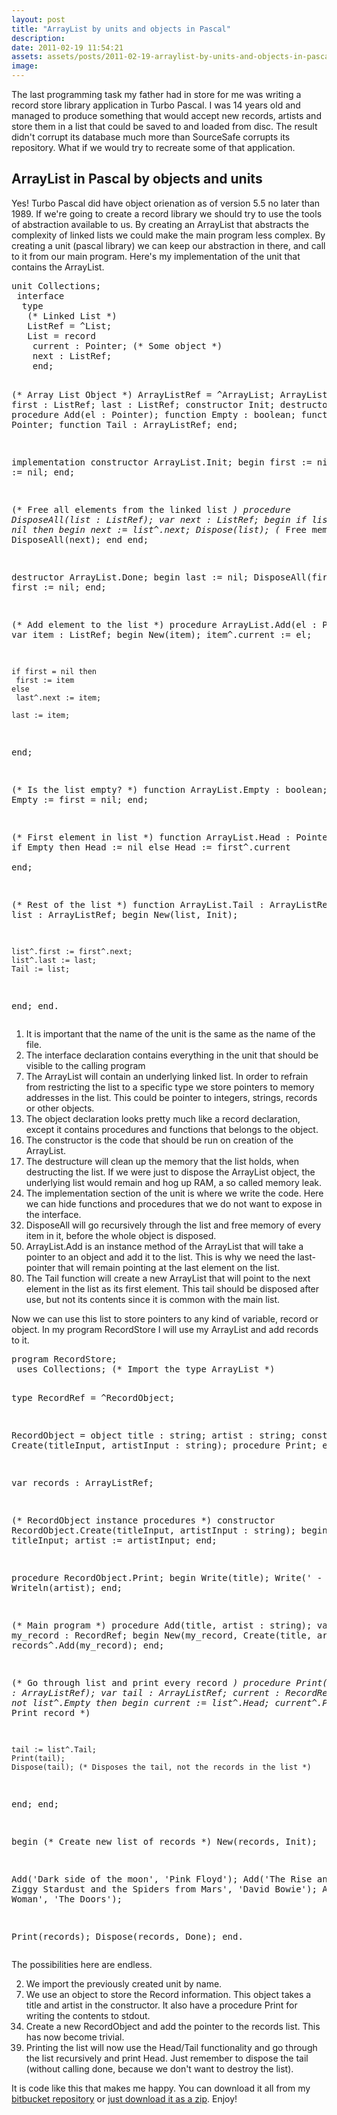 ```yaml
---
layout: post
title: "ArrayList by units and objects in Pascal"
description:
date: 2011-02-19 11:54:21
assets: assets/posts/2011-02-19-arraylist-by-units-and-objects-in-pascal
image: 
---
```


<p>The last programming task my father had in store for me was writing a record store library application in Turbo Pascal. I was 14 years old and managed to produce something that would accept new records, artists and store them in a list that could be saved to and loaded from disc. The result didn't corrupt its database much more than SourceSafe corrupts its repository.  What if we would try to recreate some of that application.</p>
<h2>ArrayList in Pascal by objects and units</h2>
<p>Yes! Turbo Pascal did have object orienation as of version 5.5 no later than 1989. If we're going to create a record library we should try to use the tools of abstraction available to us. By creating an ArrayList that abstracts the complexity of linked lists we could make the main program less complex.  By creating a unit (pascal library) we can keep our abstraction in there, and call to it from our main program. Here's my implementation of the unit that contains the ArrayList.</p>
<pre class="brush:pascal">unit Collections;
 interface  
  type
   (* Linked List *)
   ListRef = ^List;
   List = record
    current : Pointer; (* Some object *)
    next : ListRef;
    end;

   (* Array List Object *)
   ArrayListRef = ^ArrayList;
   ArrayList = object
    first : ListRef;
    last : ListRef;
    constructor Init;
    destructor Done;
    procedure Add(el : Pointer);
    function Empty : boolean;
    function Head : Pointer;
    function Tail : ArrayListRef;
   end;

 implementation
  constructor ArrayList.Init;
   begin
    first := nil;
    last := nil;
   end;

  (* Free all elements from the linked list *)
  procedure DisposeAll(list : ListRef);
   var next : ListRef;
   begin
    if list <> nil then begin
     next := list^.next;
      Dispose(list); (* Free memory *)
     DisposeAll(next);
    end
   end;

  destructor ArrayList.Done;
   begin
    last := nil;
    DisposeAll(first);
    first := nil;
   end;

  (* Add element to the list *)
  procedure ArrayList.Add(el : Pointer);
   var item : ListRef;
   begin
    New(item);
    item^.current := el;
    
    if first = nil then
     first := item
    else
     last^.next := item;
    
    last := item;    
   end;

  (* Is the list empty? *)
  function ArrayList.Empty : boolean;
   begin
    Empty := first = nil;
   end;

  (* First element in list *)
  function ArrayList.Head : Pointer;
   begin
    if Empty then
     Head := nil
    else
     Head := first^.current    
   end;

  (* Rest of the list *)
  function ArrayList.Tail : ArrayListRef;
   var list : ArrayListRef;
   begin
    New(list, Init);

    list^.first := first^.next;
    list^.last := last;
    Tail := list;
   end;
 end.</pre>
<ol>
<li value="1">It is important that the name of the unit is the same as the name of the file.</li>
<li value="2">The interface declaration contains everything in the unit that should be visible to the calling program</li>
<li value="7">The ArrayList will contain an underlying linked list. In order to refrain from restricting the list to a specific type we store pointers to memory addresses in the list. This could be pointer to integers, strings, records or other objects.</li>
<li value="13">The object declaration looks pretty much like a record declaration, except it contains procedures and functions that belongs to the object.</li>
<li value="16">The constructor is the code that should be run on creation of the ArrayList.</li>
<li value="17">The destructure will clean up the memory that the list holds, when destructing the list. If we were just to dispose the ArrayList object, the underlying list would remain and hog up RAM, a so called memory leak.</li>
<li value="24">The implementation section of the unit is where we write the code. Here we can hide functions and procedures that we do not want to expose in the interface.</li>
<li value="32">DisposeAll will go recursively through the list and free memory of every item in it, before the whole object is disposed.</li>
<li value="50">ArrayList.Add is an instance method of the ArrayList that will take a pointer to an object and add it to the list. This is why we need the last-pointer that will remain pointing at the last element on the list.</li>
<li value="80">The Tail function will create a new ArrayList that will point to the next element in the list as its first element. This tail should be disposed after use, but not its contents since it is common with the main list.</li>
</ol>
<p>Now we can use this list to store pointers to any kind of variable, record or object. In my program RecordStore I will use my ArrayList and add records to it.</p>
<pre class="brush:pascal">program RecordStore;
 uses Collections; (* Import the type ArrayList *)

 type
  RecordRef = ^RecordObject;

  RecordObject = object
   title : string;
   artist : string;
   constructor Create(titleInput, artistInput : string);
   procedure Print;
  end;

 var records : ArrayListRef;

 (* RecordObject instance procedures *)
 constructor RecordObject.Create(titleInput, artistInput : string);
  begin
   title := titleInput;
   artist := artistInput;
  end;

 procedure RecordObject.Print;
  begin
    Write(title);
    Write(' - ');
    Writeln(artist);
  end;

 (* Main program *)
 procedure Add(title, artist : string);
  var my_record : RecordRef;
  begin
   New(my_record, Create(title, artist));
   records^.Add(my_record);
  end;

 (* Go through list and print every record *)
 procedure Print(list : ArrayListRef);
  var 
   tail : ArrayListRef;
   current : RecordRef;
  begin
   if not list^.Empty then begin
    current := list^.Head;
    current^.Print; (* Print record *)

    tail := list^.Tail;
    Print(tail);
    Dispose(tail); (* Disposes the tail, not the records in the list *)
   end;
  end;

 begin
  (* Create new list of records *)
  New(records, Init);

  Add('Dark side of the moon', 'Pink Floyd');
  Add('The Rise and Fall of Ziggy Stardust and the Spiders from Mars', 'David Bowie');
  Add('L.A. Woman', 'The Doors');

  Print(records);
  Dispose(records, Done);
 end.</pre>
<p>The possibilities here are endless.</p>
<ol>
<li value="2">We import the previously created unit by name.</li>
<li value="7">We use an object to store the Record information. This object takes a title and artist in the constructor. It also have a procedure Print for writing the contents to stdout.</li>
<li value="34">Create a new RecordObject and add the pointer to the records list. This has now become trivial.</li>
<li value="39">Printing the list will now use the Head/Tail functionality and go through the list recursively and print Head. Just remember to dispose the tail (without calling done, because we don't want to destroy the list).</li>
</ol>
<p>It is code like this that makes me happy. You can download it all from my <a href="http://code.litemedia.se/litemedia.pascal/">bitbucket repository</a> or <a href="http://code.litemedia.se/litemedia.pascal/get/27dd8e6be9ec.zip">just download it as a zip</a>. Enjoy!</p>
